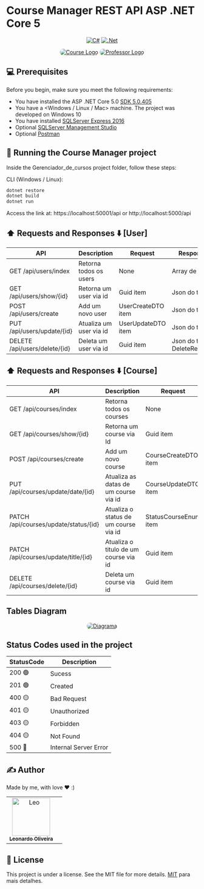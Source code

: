 # Course Manager REST API ASP .NET Core 5

<div align="center">

  <a href="">[![C#](https://img.shields.io/badge/c%23-%23239120.svg?style=for-the-badge&logo=c-sharp&logoColor=white)](https://docs.microsoft.com/en-us/dotnet/csharp/)</a>
  <a href="">[![.Net](https://img.shields.io/badge/.NET-5C2D91?style=for-the-badge&logo=.net&logoColor=white)](https://docs.microsoft.com/en-us/aspnet/core/?view=aspnetcore-5.0)</a>
</div>



<p align="center">
   <a href="#" target="blank"><img style="border-radius:50px;" src="https://media.discordapp.net/attachments/832452168111489045/952386516762656828/open-book_1.png"           alt="Course Logo"/></a>
     <a href="#" target="blank"><img style="border-radius:50px;" src="https://media.discordapp.net/attachments/832452168111489045/952709797734662144/teacher_1.png"           alt="Professor Logo"/></a>
</p>



## 💻 Prerequisites
Before you begin, make sure you meet the following requirements:

* You have installed the ASP .NET Core 5.0 [SDK 5.0.405](https://dotnet.microsoft.com/en-us/download/dotnet/5.0)
* You have a <Windows / Linux / Mac> machine. The project was developed on Windows 10
* You have installed [SQLServer Express 2016](https://docs.microsoft.com/en-us/sql/database-engine/configure-windows/sql-server-express-localdb?view=sql-server-ver15)
* Optional [SQLServer Management Studio](https://docs.microsoft.com/en-us/sql/ssms/download-sql-server-management-studio-ssms?view=sql-server-ver15)
* Optional [Postman](https://www.postman.com/downloads/)

## 🚀 Running the Course Manager project

Inside the Gerenciador_de_cursos project folder, follow these steps:

CLI (Windows / Linux):

```bash
dotnet restore
dotnet build
dotnet run
```

Access the link at: https://localhost:50001/api or http://localhost:5000/api

## ⬆️ Requests and Responses ⬇️ [User]

| API	| Description	| Request |	Response Body |
| ------------- | ------------- | ------------- | ------------- |
| GET /api/users/index | Retorna todos os users | None | Array de User |
| GET /api/users/show/{id}  | Retorna um user via id | Guid item  | Json do tipo User  |
| POST /api/users/create  | Add um novo user | UserCreateDTO item  | Json do tipo User |
| PUT /api/users/update/{id}  | Atualiza um user via id | UserUpdateDTO item  | Json do tipo User |
| DELETE /api/users/delete/{id}  | Deleta um user via id | Guid item  | Json do tipo DeleteResponseDTO |


## ⬆️ Requests and Responses ⬇️ [Course]

| API  | Description | Request | Response Body |
| ------------- | ------------- | ------------- | ------------- |
| GET /api/courses/index | Retorna todos os courses | None | Array de CourseResponseDTO |
| GET /api/courses/show/{id}  | Retorna um course via Id | Guid item  | Json do tipo CourseResponseDTO  |
| POST /api/courses/create  | Add um novo course | CourseCreateDTO item  | Json do tipo CourseResponseDTO |
| PUT /api/courses/update/date/{id}  | Atualiza as datas de um course via id | CourseUpdateDTO item | Json do tipo CourseResponseDTO |
| PATCH /api/courses/update/status/{id}  | Atualiza o status de um course via id| StatusCourseEnum item  | Json do tipo CourseResponseDTO |
| PATCH /api/courses/update/title/{id}  | Atualiza o titulo de um course via id | Guid item  | Json do tipo CourseResponseDTO |
| DELETE /api/courses/delete/{id}  | Deleta um course via id | Guid item  | Json do tipo DeleteResponseDTO |


## Tables Diagram

<div align="center">
     <a href="#" target="blank"><img style="border-radius:50px;" src="https://media.discordapp.net/attachments/832452168111489045/952752177867288656/diagramas.PNG"           alt="Diagrama"/></a>
</div>

## Status Codes used in the project

| StatusCode  | Description | 
| ------------- | ------------- | 
| 200 🟢| Sucess | 
| 201 🟢| Created |
| 400 🟡| Bad Request | 
| 401 🟡| Unauthorized | 
| 403 🟡| Forbidden |
| 404 🟡| Not Found | 
| 500 🔴| Internal Server Error | 


## ✍️ Author

Made by me, with love ❤️ :)

<table>
    <td align="center">
      <a href="#">
        <img src="https://avatars.githubusercontent.com/u/38565099?v=4" width="100px;" alt="Leo"/><br>
        <sub>
          <b>Leonardo Oliveira</b>
        </sub>
      </a>
    <td align="center">
</table>

## 📝 License

This project is under a license. See the MIT file for more details. [MIT](https://choosealicense.com/licenses/mit/) para mais detalhes.
